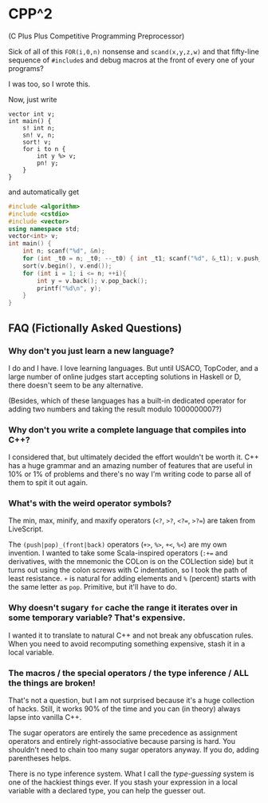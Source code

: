 # CPP^2

(C Plus Plus Competitive Programming Preprocessor)

Sick of all of this `FOR(i,0,n)` nonsense and `scand(x,y,z,w)` and that fifty-line sequence of `#include`s and debug macros at the front of every one of your programs?

I was too, so I wrote this.

Now, just write
```
vector int v;
int main() {
    s! int n;
    sn! v, n;
    sort! v;
    for i to n {
        int y %> v;
        pn! y;
    }
}
```
and automatically get
```cpp
#include <algorithm>
#include <cstdio>
#include <vector>
using namespace std;
vector<int> v;
int main() {
    int n; scanf("%d", &n);
    for (int _t0 = n; _t0; --_t0) { int _t1; scanf("%d", &_t1); v.push_back(_t1); }
    sort(v.begin(), v.end());
    for (int i = 1; i <= n; ++i){
        int y = v.back(); v.pop_back();
        printf("%d\n", y);
    }
}
```

## FAQ (Fictionally Asked Questions)

### Why don't you just learn a new language?

I do and I have. I love learning languages. But until USACO, TopCoder, and a large number of online judges start accepting solutions in Haskell or D, there doesn't seem to be any alternative.

(Besides, which of these languages has a built-in dedicated operator for adding two numbers and taking the result modulo 1000000007?)

### Why don't you write a complete language that compiles into C++?

I considered that, but ultimately decided the effort wouldn't be worth it. C++ has a huge grammar and an amazing number of features that are useful in 10% or 1% of problems and there's no way I'm writing code to parse all of them to spit it out again.

### What's with the weird operator symbols?

The min, max, minify, and maxify operators (`<?`, `>?`, `<?=`, `>?=`) are taken from LiveScript.

The `(push|pop)_(front|back)` operators (`+>`, `%>`, `+<`, `%<`) are my own invention. I wanted to take some Scala-inspired operators (`:+=` and derivatives, with the mnemonic the COLon is on the COLlection side) but it turns out using the colon screws with C indentation, so I took the path of least resistance. `+` is natural for adding elements and `%` (percent) starts with the same letter as `pop`. Primitive, but it'll have to do.

### Why doesn't sugary `for` cache the range it iterates over in some temporary variable? That's expensive.

I wanted it to translate to natural C++ and not break any obfuscation rules. When you need to avoid recomputing something expensive, stash it in a local variable.

### The macros / the special operators / the type inference / ALL the things are broken!

That's not a question, but I am not surprised because it's a huge collection of hacks. Still, it works 90% of the time and you can (in theory) always lapse into vanilla C++.

The sugar operators are entirely the same precedence as assignment operators and entirely right-associative because parsing is hard. You shouldn't need to chain too many sugar operators anyway. If you do, adding parentheses helps.

There is no type inference system. What I call the *type-guessing* system is one of the hackiest things ever. If you stash your expression in a local variable with a declared type, you can help the guesser out.
